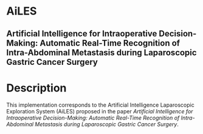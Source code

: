 # AiLES
## Artificial Intelligence for Intraoperative Decision-Making: Automatic Real-Time Recognition of Intra-Abdominal Metastasis during Laparoscopic Gastric Cancer Surgery

# Description
This implementation corresponds to the Artificial Intelligence Laparoscopic Exploration System (AiLES) proposed in the paper *Artificial Intelligence for Intraoperative Decision-Making: Automatic Real-Time Recognition of Intra-Abdominal Metastasis during Laparoscopic Gastric Cancer Surgery*.


